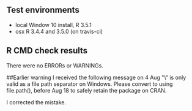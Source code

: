 ## Test environments
* local Window 10 install, R 3.5.1
* osx R 3.4.4 and 3.5.0 (on travis-ci)

## R CMD check results
There were no ERRORs or WARNINGs. 

##Earlier warning
I received the following message on 4 Aug 
"\\" is only valid as a file path separator on Windows.  Please convert to using file.path(), before Aug 18 to safely retain the package on CRAN.

I corrected the mistake.
